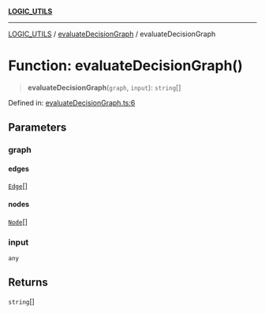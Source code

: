 [**LOGIC_UTILS**](../../README.md)

***

[LOGIC_UTILS](../../README.md) / [evaluateDecisionGraph](../README.md) / evaluateDecisionGraph

# Function: evaluateDecisionGraph()

> **evaluateDecisionGraph**(`graph`, `input`): `string`[]

Defined in: [evaluateDecisionGraph.ts:6](https://github.com/dailker/everyutil/blob/9768d00ced16ec8f4705df34c2fe47f2b1b47121/src/logic/evaluateDecisionGraph.ts#L6)

## Parameters

### graph

#### edges

[`Edge`](../../createDecisionGraph/interfaces/Edge.md)[]

#### nodes

[`Node`](../../createDecisionGraph/interfaces/Node.md)[]

### input

`any`

## Returns

`string`[]
